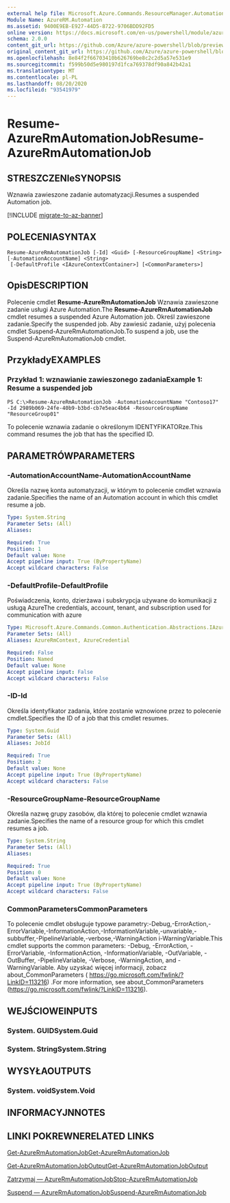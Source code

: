 ```yaml
---
external help file: Microsoft.Azure.Commands.ResourceManager.Automation.dll-Help.xml
Module Name: AzureRM.Automation
ms.assetid: 9400E9EB-E927-44D5-8722-9706BDD92FD5
online version: https://docs.microsoft.com/en-us/powershell/module/azurerm.automation/resume-azurermautomationjob
schema: 2.0.0
content_git_url: https://github.com/Azure/azure-powershell/blob/preview/src/ResourceManager/Automation/Commands.Automation/help/Resume-AzureRMAutomationJob.md
original_content_git_url: https://github.com/Azure/azure-powershell/blob/preview/src/ResourceManager/Automation/Commands.Automation/help/Resume-AzureRMAutomationJob.md
ms.openlocfilehash: 8e84f2f66703410b626769be8c2c2d5a57e531e9
ms.sourcegitcommit: f599b50d5e980197d1fca769378df90a842b42a1
ms.translationtype: MT
ms.contentlocale: pl-PL
ms.lasthandoff: 08/20/2020
ms.locfileid: "93541979"
---
```

# <span data-ttu-id="0d503-101">Resume-AzureRmAutomationJob</span><span class="sxs-lookup"><span data-stu-id="0d503-101">Resume-AzureRmAutomationJob</span></span>

## <span data-ttu-id="0d503-102">STRESZCZENIe</span><span class="sxs-lookup"><span data-stu-id="0d503-102">SYNOPSIS</span></span>
<span data-ttu-id="0d503-103">Wznawia zawieszone zadanie automatyzacji.</span><span class="sxs-lookup"><span data-stu-id="0d503-103">Resumes a suspended Automation job.</span></span>

[!INCLUDE [migrate-to-az-banner](../../includes/migrate-to-az-banner.md)]

## <span data-ttu-id="0d503-104">POLECENIA</span><span class="sxs-lookup"><span data-stu-id="0d503-104">SYNTAX</span></span>

```
Resume-AzureRmAutomationJob [-Id] <Guid> [-ResourceGroupName] <String> [-AutomationAccountName] <String>
 [-DefaultProfile <IAzureContextContainer>] [<CommonParameters>]
```

## <span data-ttu-id="0d503-105">Opis</span><span class="sxs-lookup"><span data-stu-id="0d503-105">DESCRIPTION</span></span>
<span data-ttu-id="0d503-106">Polecenie cmdlet **Resume-AzureRmAutomationJob** Wznawia zawieszone zadanie usługi Azure Automation.</span><span class="sxs-lookup"><span data-stu-id="0d503-106">The **Resume-AzureRmAutomationJob** cmdlet resumes a suspended Azure Automation job.</span></span>
<span data-ttu-id="0d503-107">Określ zawieszone zadanie.</span><span class="sxs-lookup"><span data-stu-id="0d503-107">Specify the suspended job.</span></span>
<span data-ttu-id="0d503-108">Aby zawiesić zadanie, użyj polecenia cmdlet Suspend-AzureRmAutomationJob.</span><span class="sxs-lookup"><span data-stu-id="0d503-108">To suspend a job, use the Suspend-AzureRmAutomationJob cmdlet.</span></span>

## <span data-ttu-id="0d503-109">Przykłady</span><span class="sxs-lookup"><span data-stu-id="0d503-109">EXAMPLES</span></span>

### <span data-ttu-id="0d503-110">Przykład 1: wznawianie zawieszonego zadania</span><span class="sxs-lookup"><span data-stu-id="0d503-110">Example 1: Resume a suspended job</span></span>
```
PS C:\>Resume-AzureRmAutomationJob -AutomationAccountName "Contoso17" -Id 2989b069-24fe-40b9-b3bd-cb7e5eac4b64 -ResourceGroupName "ResourceGroup01"
```

<span data-ttu-id="0d503-111">To polecenie wznawia zadanie o określonym IDENTYFIKATORze.</span><span class="sxs-lookup"><span data-stu-id="0d503-111">This command resumes the job that has the specified ID.</span></span>

## <span data-ttu-id="0d503-112">PARAMETRÓW</span><span class="sxs-lookup"><span data-stu-id="0d503-112">PARAMETERS</span></span>

### <span data-ttu-id="0d503-113">-AutomationAccountName</span><span class="sxs-lookup"><span data-stu-id="0d503-113">-AutomationAccountName</span></span>
<span data-ttu-id="0d503-114">Określa nazwę konta automatyzacji, w którym to polecenie cmdlet wznawia zadanie.</span><span class="sxs-lookup"><span data-stu-id="0d503-114">Specifies the name of an Automation account in which this cmdlet resume a job.</span></span>

```yaml
Type: System.String
Parameter Sets: (All)
Aliases:

Required: True
Position: 1
Default value: None
Accept pipeline input: True (ByPropertyName)
Accept wildcard characters: False
```

### <span data-ttu-id="0d503-115">-DefaultProfile</span><span class="sxs-lookup"><span data-stu-id="0d503-115">-DefaultProfile</span></span>
<span data-ttu-id="0d503-116">Poświadczenia, konto, dzierżawa i subskrypcja używane do komunikacji z usługą Azure</span><span class="sxs-lookup"><span data-stu-id="0d503-116">The credentials, account, tenant, and subscription used for communication with azure</span></span>

```yaml
Type: Microsoft.Azure.Commands.Common.Authentication.Abstractions.IAzureContextContainer
Parameter Sets: (All)
Aliases: AzureRmContext, AzureCredential

Required: False
Position: Named
Default value: None
Accept pipeline input: False
Accept wildcard characters: False
```

### <span data-ttu-id="0d503-117">-ID</span><span class="sxs-lookup"><span data-stu-id="0d503-117">-Id</span></span>
<span data-ttu-id="0d503-118">Określa identyfikator zadania, które zostanie wznowione przez to polecenie cmdlet.</span><span class="sxs-lookup"><span data-stu-id="0d503-118">Specifies the ID of a job that this cmdlet resumes.</span></span>

```yaml
Type: System.Guid
Parameter Sets: (All)
Aliases: JobId

Required: True
Position: 2
Default value: None
Accept pipeline input: True (ByPropertyName)
Accept wildcard characters: False
```

### <span data-ttu-id="0d503-119">-ResourceGroupName</span><span class="sxs-lookup"><span data-stu-id="0d503-119">-ResourceGroupName</span></span>
<span data-ttu-id="0d503-120">Określa nazwę grupy zasobów, dla której to polecenie cmdlet wznawia zadanie.</span><span class="sxs-lookup"><span data-stu-id="0d503-120">Specifies the name of a resource group for which this cmdlet resumes a job.</span></span>

```yaml
Type: System.String
Parameter Sets: (All)
Aliases:

Required: True
Position: 0
Default value: None
Accept pipeline input: True (ByPropertyName)
Accept wildcard characters: False
```

### <span data-ttu-id="0d503-121">CommonParameters</span><span class="sxs-lookup"><span data-stu-id="0d503-121">CommonParameters</span></span>
<span data-ttu-id="0d503-122">To polecenie cmdlet obsługuje typowe parametry:-Debug,-ErrorAction,-ErrorVariable,-InformationAction,-InformationVariable,-unvariable,-subbuffer,-PipelineVariable,-verbose,-WarningAction i-WarningVariable.</span><span class="sxs-lookup"><span data-stu-id="0d503-122">This cmdlet supports the common parameters: -Debug, -ErrorAction, -ErrorVariable, -InformationAction, -InformationVariable, -OutVariable, -OutBuffer, -PipelineVariable, -Verbose, -WarningAction, and -WarningVariable.</span></span> <span data-ttu-id="0d503-123">Aby uzyskać więcej informacji, zobacz about_CommonParameters ( https://go.microsoft.com/fwlink/?LinkID=113216) .</span><span class="sxs-lookup"><span data-stu-id="0d503-123">For more information, see about_CommonParameters (https://go.microsoft.com/fwlink/?LinkID=113216).</span></span>

## <span data-ttu-id="0d503-124">WEJŚCIOWE</span><span class="sxs-lookup"><span data-stu-id="0d503-124">INPUTS</span></span>

### <span data-ttu-id="0d503-125">System. GUID</span><span class="sxs-lookup"><span data-stu-id="0d503-125">System.Guid</span></span>

### <span data-ttu-id="0d503-126">System. String</span><span class="sxs-lookup"><span data-stu-id="0d503-126">System.String</span></span>

## <span data-ttu-id="0d503-127">WYSYŁA</span><span class="sxs-lookup"><span data-stu-id="0d503-127">OUTPUTS</span></span>

### <span data-ttu-id="0d503-128">System. void</span><span class="sxs-lookup"><span data-stu-id="0d503-128">System.Void</span></span>

## <span data-ttu-id="0d503-129">INFORMACYJN</span><span class="sxs-lookup"><span data-stu-id="0d503-129">NOTES</span></span>

## <span data-ttu-id="0d503-130">LINKI POKREWNE</span><span class="sxs-lookup"><span data-stu-id="0d503-130">RELATED LINKS</span></span>

[<span data-ttu-id="0d503-131">Get-AzureRmAutomationJob</span><span class="sxs-lookup"><span data-stu-id="0d503-131">Get-AzureRmAutomationJob</span></span>](./Get-AzureRMAutomationJob.md)

[<span data-ttu-id="0d503-132">Get-AzureRmAutomationJobOutput</span><span class="sxs-lookup"><span data-stu-id="0d503-132">Get-AzureRmAutomationJobOutput</span></span>](./Get-AzureRMAutomationJobOutput.md)

[<span data-ttu-id="0d503-133">Zatrzymaj — AzureRmAutomationJob</span><span class="sxs-lookup"><span data-stu-id="0d503-133">Stop-AzureRmAutomationJob</span></span>](./Stop-AzureRMAutomationJob.md)

[<span data-ttu-id="0d503-134">Suspend — AzureRmAutomationJob</span><span class="sxs-lookup"><span data-stu-id="0d503-134">Suspend-AzureRmAutomationJob</span></span>](./Suspend-AzureRMAutomationJob.md)



